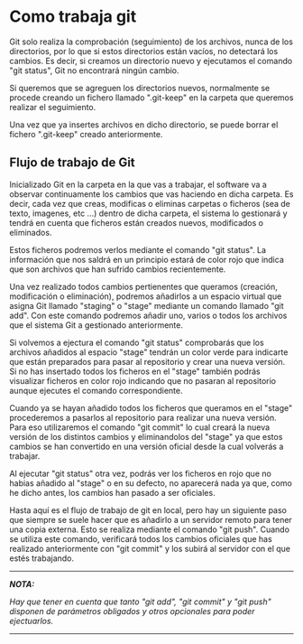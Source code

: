 # Como trabaja git #
Git solo realiza la comprobación (seguimiento) de los archivos, nunca de los directorios, por lo que si estos directorios están vacíos, no detectará los cambios. Es decir, si creamos un directorio nuevo y ejecutamos el comando "git status", Git no encontrará ningún cambio.

Si queremos que se agreguen los directorios nuevos, normalmente se procede creando un fichero llamado ".git-keep" en la carpeta que queremos realizar el seguimiento.

Una vez que ya insertes archivos en dicho directorio, se puede borrar el fichero ".git-keep" creado anteriormente.

## Flujo de trabajo de Git ##
Inicializado Git en la carpeta en la que vas a trabajar, el software va a observar continuamente los cambios que vas haciendo en dicha carpeta. Es decir, cada vez que creas, modificas o eliminas carpetas o ficheros (sea de texto, imagenes, etc ...) dentro de dicha carpeta, el sistema lo gestionará y tendrá en cuenta que ficheros están creados nuevos, modificados o eliminados. 

Estos ficheros podremos verlos mediante el comando "git status". La información que nos saldrá en un principio estará de color rojo que indica que son archivos que han sufrido cambios recientemente.

Una vez realizado todos cambios pertienentes que queramos (creación, modificación o eliminación), podremos añadirlos a un espacio virtual que asigna Git llamado "staging" o "stage" mediante un comando llamado "git add". Con este comando podremos añadir uno, varios o todos los archivos que el sistema Git a gestionado anteriormente.

Si volvemos a ejectura el comando "git status" comprobarás que los archivos añadidos al espacio "stage" tendrán un color verde para indicarte que están preparados para pasar al repositorio y crear una nueva versión. Si no has insertado todos los ficheros en el "stage" también podrás visualizar ficheros en color rojo indicando que no pasaran al repositorio aunque ejecutes el comando correspondiente.

Cuando ya se hayan añadido todos los ficheros que queramos en el "stage" procederemos a pasarlos al repositorio para realizar una nueva versión. Para eso utilizaremos el comando "git commit" lo cual creará la nueva versión de los distintos cambios y eliminandolos del "stage" ya que estos cambios se han convertido en una versión oficial desde la cual volverás a trabajar.

Al ejecutar "git status" otra vez, podrás ver los ficheros en rojo que no habias añadido al "stage" o en su defecto, no aparecerá nada ya que, como he dicho antes, los cambios han pasado a ser oficiales.

Hasta aquí es el flujo de trabajo de git en local, pero hay un siguiente paso que siempre se suele hacer que es añadirlo a un servidor remoto para tener una copia externa. Esto se realiza mediante el comando "git push". Cuando se utiliza este comando, verificará todos los cambios oficiales que has realizado anteriormente con "git commit" y los subirá al servidor con el que estés trabajando.

***
***NOTA:*** 

*Hay que tener en cuenta que tanto "git add", "git commit" y "git push" disponen de parámetros obligados y otros opcionales para poder ejectuarlos.*

***


